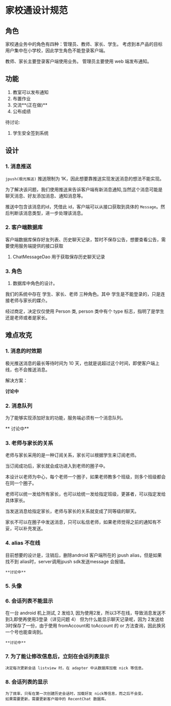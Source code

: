# 家校通设计规范

## 角色

家校通业务中的角色有四种：管理员、教师、家长、学生。
考虑到本产品的目标用户集中在小学校，因此学生角色不能登录客户端。

教师、家长主要登录客户端使用业务。
管理员主要使用 web 端发布通知。

## 功能
1. 教室可以发布通知
2. 布置作业
3. 交流**(正在做)**
4. 公布成绩

待讨论:
1. 学生安全签到系统

## 设计

### 1. 消息推送

`jpush(极光推送)` 推送限制为 1K，因此想要靠推送实现发送消息的想法不能实现。

为了解决该问题，我们使用推送来告诉客户端有新消息通知,当然这个消息可能是聊天消息、好友添加消息、通知消息等。

推送中包含该消息的id，凭借此 id，客户端可以从接口获取到具体的 `Message`。然后判断该消息类型，进一步处理该消息。

### 2. 客户端数据库
客户端数据库保存好友列表、历史聊天记录，暂时不保存公告，想要查看公告，需要使用服务端提供的接口获取

1. ChatMessageDao 用于获取保存历史聊天记录

### 3. 角色
1. 数据库中角色的设计。

我们的系统中存在 学生、家长、老师 三种角色。其中 学生是不能登录的，只是连接老师与家长的媒介。

经过商定，决定仅仅使用 Person 类, person 类中有个 type 标志，指明了是学生还是老师或者是家长。

## 难点攻克
### 1. 消息的时效期

极光推送消息的最长等待时间为 10 天，也就是说超过这个时间，即使客户端上线，也不会推送消息。

解决方案： 

  **讨论中**

### 2. 消息队列

为了能够实现添加好友的功能，服务端必须有一个消息队列。

  ** 讨论中**

### 3. 老师与家长的关系

老师与家长采用的是一种订阅关系，家长可以根据学生来订阅老师。

当订阅成功后，家长就会成功进入到老师的圈子中。

本设计以老师为中心，每个老师一个圈子，如果老师教多个班级，则多个班级都会在同一个圈子。

老师可以统一发给所有家长，也可以给统一发给指定班级，更甚者，可以指定发给具体家长。

当发送消息给指定家长，老师与家长的关系就变成了同等级的聊天。

家长不可以在圈子中发送消息，只可以私信老师，如果老师觉得之前的通知有不妥，可以补充发送。


### 4. alias 不在线

目前想要的设计是，注销后，删除android 客户端所在的 jpush alias，但是如果找不到 alias时，server调用jpush sdk发送message 会报错。
    
    **讨论中**

### 5. 头像

### 6. 会话列表不能显示

在一台 android 机上测试, 2 发给3, 因为使用2发，所以3不在线，导致消息发送不到3,即使再使用3登录（详见问题 4）
但为什么能显示聊天记录呢，因为 2发送给3时保存了一份，由于使用 fromAccount和 toAccount 的 or 方法查询，因此换另一个号也能查询到。

    **讨论中**

### 7. 为了能让修改信息后，立刻在会话列表显示

    决定每次更新会话 listview 时，在 adapter 中从数据库加载 nick 等信息。

### 8. 会话列表的显示

    为了效率，只有在第一次创建历史会话时，加载好友 nick等信息，而之后不会变。
    如果需要更新，需要更新客户端中的 RecentChat 数据库。
